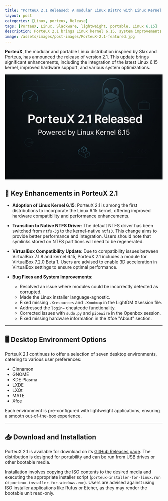 ```yaml
---
title: "PorteuX 2.1 Released: A modular Linux Distro with Linux Kernel 6.15"
layout: post
categories: [Linux, porteux, Release]
tags: [PorteuX, Linux, Slackware, lightweight, portable, Linux 6.15]
description: PorteuX 2.1 brings Linux kernel 6.15, system improvements, and enhanced performance to this portable and modular Linux distro.
image: /assets/images/post-images/PorteuX-2.1-featured.jpg
---
```


**PorteuX**, the modular and portable Linux distribution inspired by Slax and Porteus, has announced the release of version 2.1. This update brings significant enhancements, including the integration of the latest Linux 6.15 kernel, improved hardware support, and various system optimizations.

![PorteuX 2.1 featured image](/assets/images/post-images/PorteuX-2.1-featured.jpg)

## 🔧 Key Enhancements in PorteuX 2.1

- **Adoption of Linux Kernel 6.15**: PorteuX 2.1 is among the first distributions to incorporate the Linux 6.15 kernel, offering improved hardware compatibility and performance enhancements.

- **Transition to Native NTFS Driver**: The default NTFS driver has been switched from `ntfs-3g` to the kernel-native `ntfs3`. This change aims to provide better performance and integration. Users should note that symlinks stored on NTFS partitions will need to be regenerated.

- **VirtualBox Compatibility Update**: Due to compatibility issues between VirtualBox 7.1.8 and kernel 6.15, PorteuX 2.1 includes a module for VirtualBox 7.2.0 Beta 1. Users are advised to enable 3D acceleration in VirtualBox settings to ensure optimal performance.

- **Bug Fixes and System Improvements**:
  - Resolved an issue where modules could be incorrectly detected as corrupted.
  - Made the Linux installer language-agnostic.
  - Fixed missing `.Xresources` and `.Xmodmap` in the LightDM Xsession file.
  - Addressed the `login=` cheatcode functionality.
  - Corrected issues with `sudo.py` and `pipewire` in the Openbox session.
  - Fixed missing hardware information in the Xfce "About" section.

---

## 🖥️ Desktop Environment Options

PorteuX 2.1 continues to offer a selection of seven desktop environments, catering to various user preferences:

- Cinnamon
- GNOME
- KDE Plasma
- LXDE
- LXQt
- MATE
- Xfce

Each environment is pre-configured with lightweight applications, ensuring a smooth out-of-the-box experience.

---

## 📥 Download and Installation

PorteuX 2.1 is available for download on its [GitHub Releases page](https://github.com/porteux/porteux/releases/tag/v2.1). The distribution is designed for portability and can be run from USB drives or other bootable media.

Installation involves copying the ISO contents to the desired media and executing the appropriate installer script (`porteux-installer-for-linux.run` or `porteux-installer-for-windows.exe`). Users are advised against using ISO installer applications like Rufus or Etcher, as they may render the bootable unit read-only.